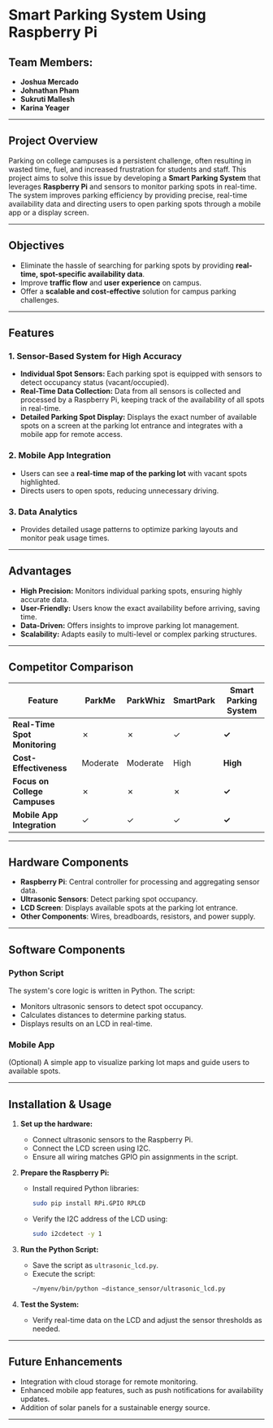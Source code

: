 
# Smart Parking System Using Raspberry Pi

## Team Members:
- **Joshua Mercado**
- **Johnathan Pham**
- **Sukruti Mallesh**
- **Karina Yeager**

---

## Project Overview

Parking on college campuses is a persistent challenge, often resulting in wasted time, fuel, and increased frustration for students and staff. This project aims to solve this issue by developing a **Smart Parking System** that leverages **Raspberry Pi** and sensors to monitor parking spots in real-time. The system improves parking efficiency by providing precise, real-time availability data and directing users to open parking spots through a mobile app or a display screen.

---

## Objectives

- Eliminate the hassle of searching for parking spots by providing **real-time, spot-specific availability data**.
- Improve **traffic flow** and **user experience** on campus.
- Offer a **scalable and cost-effective** solution for campus parking challenges.

---

## Features

### **1. Sensor-Based System for High Accuracy**
- **Individual Spot Sensors:** Each parking spot is equipped with sensors to detect occupancy status (vacant/occupied).
- **Real-Time Data Collection:** Data from all sensors is collected and processed by a Raspberry Pi, keeping track of the availability of all spots in real-time.
- **Detailed Parking Spot Display:** Displays the exact number of available spots on a screen at the parking lot entrance and integrates with a mobile app for remote access.

### **2. Mobile App Integration**
- Users can see a **real-time map of the parking lot** with vacant spots highlighted.
- Directs users to open spots, reducing unnecessary driving.

### **3. Data Analytics**
- Provides detailed usage patterns to optimize parking layouts and monitor peak usage times.

---

## Advantages

- **High Precision:** Monitors individual parking spots, ensuring highly accurate data.
- **User-Friendly:** Users know the exact availability before arriving, saving time.
- **Data-Driven:** Offers insights to improve parking lot management.
- **Scalability:** Adapts easily to multi-level or complex parking structures.

---

## Competitor Comparison

| Feature              | ParkMe         | ParkWhiz      | SmartPark      | **Smart Parking System** |
|----------------------|----------------|---------------|----------------|--------------------------|
| **Real-Time Spot Monitoring** | ✗              | ✗             | ✓              | **✓**                    |
| **Cost-Effectiveness**        | Moderate        | Moderate       | High           | **High**                 |
| **Focus on College Campuses** | ✗              | ✗             | ✗              | **✓**                    |
| **Mobile App Integration**    | ✓              | ✓             | ✓              | **✓**                    |

---

## Hardware Components

- **Raspberry Pi**: Central controller for processing and aggregating sensor data.
- **Ultrasonic Sensors**: Detect parking spot occupancy.
- **LCD Screen**: Displays available spots at the parking lot entrance.
- **Other Components**: Wires, breadboards, resistors, and power supply.

---

## Software Components

### **Python Script**
The system's core logic is written in Python. The script:
- Monitors ultrasonic sensors to detect spot occupancy.
- Calculates distances to determine parking status.
- Displays results on an LCD in real-time.

### **Mobile App**
(Optional) A simple app to visualize parking lot maps and guide users to available spots.

---

## Installation & Usage

1. **Set up the hardware:**
   - Connect ultrasonic sensors to the Raspberry Pi.
   - Connect the LCD screen using I2C.
   - Ensure all wiring matches GPIO pin assignments in the script.

2. **Prepare the Raspberry Pi:**
   - Install required Python libraries:
     ```bash
     sudo pip install RPi.GPIO RPLCD
     ```
   - Verify the I2C address of the LCD using:
     ```bash
     sudo i2cdetect -y 1
     ```

3. **Run the Python Script:**
   - Save the script as `ultrasonic_lcd.py`.
   - Execute the script:
     ```bash
     ~/myenv/bin/python ~distance_sensor/ultrasonic_lcd.py
     ```

4. **Test the System:**
   - Verify real-time data on the LCD and adjust the sensor thresholds as needed.

---

## Future Enhancements

- Integration with cloud storage for remote monitoring.
- Enhanced mobile app features, such as push notifications for availability updates.
- Addition of solar panels for a sustainable energy source.

---
